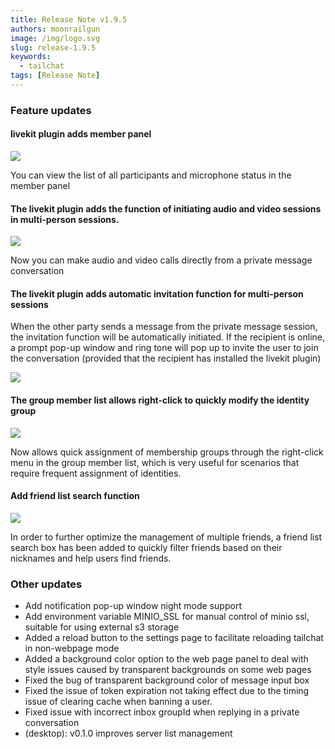 ```yaml
---
title: Release Note v1.9.5
authors: moonrailgun
image: /img/logo.svg
slug: release-1.9.5
keywords:
  - tailchat
tags: [Release Note]
---
```


### Feature updates

#### livekit plugin adds member panel

![](/img/blog/release-note/v1.9.5/1.png)

You can view the list of all participants and microphone status in the member panel

#### The livekit plugin adds the function of initiating audio and video sessions in multi-person sessions.

![](/img/blog/release-note/v1.9.5/2.png)

Now you can make audio and video calls directly from a private message conversation

#### The livekit plugin adds automatic invitation function for multi-person sessions

When the other party sends a message from the private message session, the invitation function will be automatically initiated. If the recipient is online, a prompt pop-up window and ring tone will pop up to invite the user to join the conversation (provided that the recipient has installed the livekit plugin)

![](/img/blog/release-note/v1.9.5/3.png)

#### The group member list allows right-click to quickly modify the identity group

![](/img/blog/release-note/v1.9.5/4.png)

Now allows quick assignment of membership groups through the right-click menu in the group member list, which is very useful for scenarios that require frequent assignment of identities.

#### Add friend list search function

![](/img/blog/release-note/v1.9.5/5.png)

In order to further optimize the management of multiple friends, a friend list search box has been added to quickly filter friends based on their nicknames and help users find friends.

### Other updates

- Add notification pop-up window night mode support
- Add environment variable MINIO_SSL for manual control of minio ssl, suitable for using external s3 storage
- Added a reload button to the settings page to facilitate reloading tailchat in non-webpage mode
- Added a background color option to the web page panel to deal with style issues caused by transparent backgrounds on some web pages
- Fixed the bug of transparent background color of message input box
- Fixed the issue of token expiration not taking effect due to the timing issue of clearing cache when banning a user.
- Fixed issue with incorrect inbox groupId when replying in a private conversation
- (desktop): v0.1.0 improves server list management
